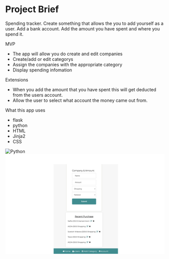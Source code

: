 # Project Brief

Spending tracker. Create something that allows the you to add yourself as a user. 
Add a bank account. 
Add the amount you have spent and where you spend it.

MVP

- The app will allow you do create and edit companies
- Create/add or edit categorys
- Assign the companies with the appropriate category
- Display spending infomation

Extensions

- When you add the amount that you have spent this will get deducted from the users account. 
- Allow the user to select what account the money came out from. 


What this app uses
- flask
- python
- HTML
- Jinja2
- CSS

<img width="352" alt="Python" src="https://user-images.githubusercontent.com/73443858/121328046-e6446f80-c90b-11eb-80cb-7af0bf0fc023.png">

<img src="img/Bottom_of_app.jpg" alt="Bottom of the app">

